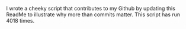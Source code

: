 I wrote a cheeky script that contributes to my Github by updating this ReadMe to illustrate why more than commits matter. This script has run 4018 times.